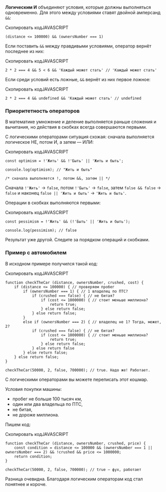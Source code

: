 

**Логическим И** объединяют условия, которые должны выполняться одновременно. Для этого между условиями ставят двойной амперсанд `&&`:

Скопировать кодJAVASCRIPT

```
(distance <= 100000) && (ownersNumber === 1) 
```

Если поставить `&&` между правдивыми условиями, оператор вернёт последнее из них:

Скопировать кодJAVASCRIPT

```
2 * 2 === 4 && 5 < 6 && 'Каждый может стать' // 'Каждый может стать' 
```

Если среди условий есть ложные, `&&` вернёт из них первое ложное:

Скопировать кодJAVASCRIPT

```
2 * 2 === 4 && undefined && 'Каждый может стать' // undefined 
```

### Приоритетность операторов

В математике умножение и деление выполняется раньше сложения и вычитания, но действия в скобках всегда совершаются первыми.

С логическими операторами ситуация схожая: сначала выполняется логическое НЕ, потом И, а затем — ИЛИ:

Скопировать кодJAVASCRIPT

```
const optimism = !'Жить' && !'Быть' || 'Жить и быть'; 

console.log(optimism); // "Жить и быть"

/* сначала выполняется !, потом &&, затем || */ 
```

Сначала `!'Жить'` → `false`, потом `!'Быть'` → `false`, затем `false && false` → `false` и наконец `false || 'Жить и быть'` → `'Жить и быть'`.

Операции в скобках выполняются первыми:

Скопировать кодJAVASCRIPT

```
const pessimism = !'Жить' && (!'Быть' || 'Жить и быть'); 

console.log(pessimism); // false 
```

Результат уже другой. Следите за порядком операций и скобками.

### Пример с автомобилем

В исходном примере получился такой код:

Скопировать кодJAVASCRIPT

```
function checkTheCar (distance, ownersNumber, crushed, cost) {
    if (distance <= 100000) { // проверяем пробег
        if (ownersNumber === 1) { // 1 владелец по ПТС?
            if (crushed === false) { // не битая?
                if (cost <= 1000000) { // стоит меньше миллиона?
                    return true; 
                } else return false;
            } else return false;
        }
        else if (ownersNumber === 2) { // владелец не 1? Тогда, может, 2?
            if (crushed === false) { // не битая?
                if (cost <= 1000000) { // стоит меньше миллиона?
                    return true;
                } else return false;
            } else return false
        } else return false;
    } else return false;
}

checkTheCar(50000, 2, false, 700000); // true. Надо же! Работает. 
```

С логическими операторами вы можете переписать этот кошмар.

Условия покупки машины:

-   пробег не больше 100 тысяч км,
-   один или два владельца по ПТС,
-   не битая,
-   не дороже миллиона.

Пишем код:

Скопировать кодJAVASCRIPT

```
function checkTheCar (distance, ownersNumber, crushed, price) {
    const condition = distance <= 100000 && (ownersNumber === 1 || ownersNumber === 2) && !crushed && price <= 1000000;
    return condition;
}

checkTheCar(50000, 2, false, 700000); // true — фух, работает 
```

Разница очевидна. Благодаря логическим операторам код стал понятнее и короче.